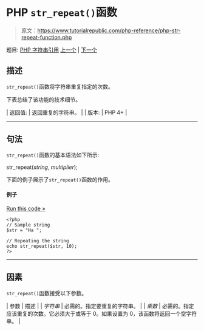 # PHP `str_repeat()`函数

> 原文：<https://www.tutorialrepublic.com/php-reference/php-str-repeat-function.php>

题目: [PHP 字符串引用](php-string-functions.php) [上一个](php-str-pad-function.php) | [下一个](php-str-replace-function.php)

## 描述

`str_repeat()`函数将字符串重复指定的次数。

下表总结了该功能的技术细节。

| 返回值: | 返回重复的字符串。 |
| 版本: | PHP 4+ |

* * *

## 句法

`str_repeat()`函数的基本语法如下所示:

str_repeat(*string*, *multiplier*);

下面的例子展示了`str_repeat()`函数的作用。

#### 例子

[Run this code »](../codelab.php?topic=php&file=repeat-a-string "Run this code to view the output")

```
<?php
// Sample string
$str = "Ha ";

// Repeating the string
echo str_repeat($str, 10);
?>
```

* * *

## 因素

`str_repeat()`函数接受以下参数。

| 参数 | 描述 |
| *字符串* | 必需的。指定要重复的字符串。 |
| *乘数* | 必需的。指定应该重复的次数。它必须大于或等于 0。如果设置为 0，该函数将返回一个空字符串。 |